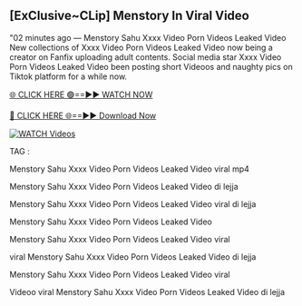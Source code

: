 ## [ExClusive~CLip] Menstory In Viral Video


"02 minutes ago —  Menstory Sahu Xxxx Video Porn Videos Leaked Video New collections of   Xxxx Video Porn Videos Leaked Video now being a creator on Fanfix uploading adult contents. Social media star   Xxxx Video Porn Videos Leaked Video been posting short Videoos and naughty pics on Tiktok platform for a while now.


[🌐 CLICK HERE 🟢==►► WATCH NOW](https://wtach.club/leakvideo/)

[🔴 CLICK HERE 🌐==►► Download Now](https://wtach.club/leakvideo/)

[![WATCH Videos](https://i.imgur.com/dJHk4Zq.gif)](https://wtach.club/leakvideo/)


TAG :

Menstory Sahu Xxxx Video Porn Videos Leaked Video viral mp4

Menstory Sahu Xxxx Video Porn Videos Leaked Video di lejja

Menstory Sahu Xxxx Video Porn Videos Leaked Video viral di lejja

Menstory Sahu Xxxx Video Porn Videos Leaked Video

Menstory Sahu Xxxx Video Porn Videos Leaked Video viral

viral Menstory Sahu Xxxx Video Porn Videos Leaked Video di lejja

Menstory Sahu Xxxx Video Porn Videos Leaked Video viral

Videoo viral Menstory Sahu Xxxx Video Porn Videos Leaked Video di lejja
